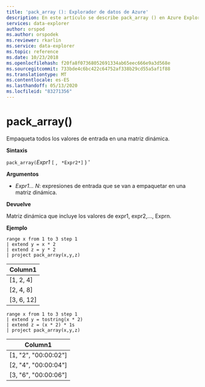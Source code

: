 ```yaml
---
title: 'pack_array (): Explorador de datos de Azure'
description: En este artículo se describe pack_array () en Azure Explorador de datos.
services: data-explorer
author: orspod
ms.author: orspodek
ms.reviewer: rkarlin
ms.service: data-explorer
ms.topic: reference
ms.date: 10/23/2018
ms.openlocfilehash: f20fa8f07368052691334ab65eec666e9a3d568e
ms.sourcegitcommit: 733bde4c6bc422c64752af338b29cd55a5af1f88
ms.translationtype: MT
ms.contentlocale: es-ES
ms.lasthandoff: 05/13/2020
ms.locfileid: "83271356"
---
```

# <a name="pack_array"></a>pack_array()

Empaqueta todos los valores de entrada en una matriz dinámica.

**Sintaxis**

`pack_array(`*Expr1* `[` , ` *Expr2*]` ) '

**Argumentos**

* *Expr1... N*: expresiones de entrada que se van a empaquetar en una matriz dinámica.

**Devuelve**

Matriz dinámica que incluye los valores de expr1, expr2,..., Exprn.

**Ejemplo**

<!-- csl: https://help.kusto.windows.net:443/Samples -->
```kusto
range x from 1 to 3 step 1
| extend y = x * 2
| extend z = y * 2
| project pack_array(x,y,z)
```

|Column1|
|---|
|[1, 2, 4]|
|[2, 4, 8]|
|[3, 6, 12]|

<!-- csl: https://help.kusto.windows.net:443/Samples -->
```kusto
range x from 1 to 3 step 1
| extend y = tostring(x * 2)
| extend z = (x * 2) * 1s
| project pack_array(x,y,z)
```

|Column1|
|---|
|[1, "2", "00:00:02"]|
|[2, "4", "00:00:04"]|
|[3, "6", "00:00:06"]|

